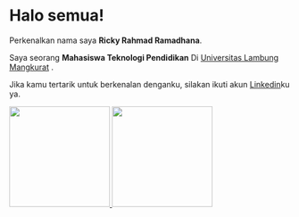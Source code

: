 # Halo semua! 

Perkenalkan nama saya **Ricky Rahmad Ramadhana**.

Saya seorang **Mahasiswa Teknologi Pendidikan** Di [Universitas Lambung Mangkurat](https://tp.fkip.ulm.ac.id/) .


Jika kamu tertarik untuk berkenalan denganku, silakan ikuti akun [Linkedin](https://www.linkedin.com/in/ricky-rahmad-ramadhana-05a64a190/)ku ya.


<p align="left">
<a href="https://github.com/ImRicky21">
  <img height="180em" src="https://github-readme-stats-eight-theta.vercel.app/api?username=ImRicky21&show_icons=true&theme=algolia&include_all_commits=true&count_private=true"/>
  <img height="180em" src="https://github-readme-stats-eight-theta.vercel.app/api/top-langs/?username=ImRicky21&layout=compact&langs_count=8&theme=algolia"/>
</a>
</p>
